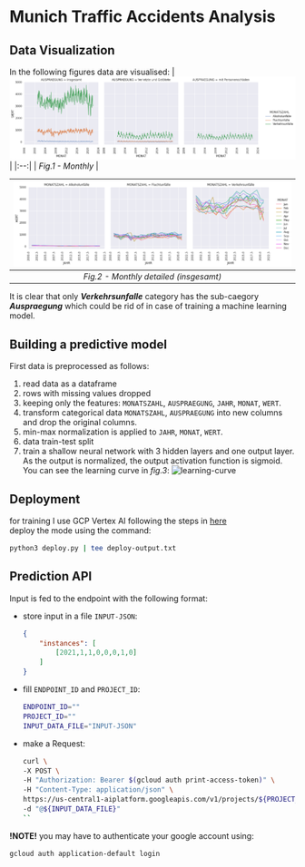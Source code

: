 # Munich Traffic Accidents Analysis

## Data Visualization
In the following figures data are visualised:
| ![monthly](imgs/monthly.png) |
|:--:|
| *Fig.1 - Monthly* |

|![monthly-insgesamt](imgs/monthly-insgesamt.png)|
|:--:|
| *Fig.2 - Monthly detailed (insgesamt)* |

It is clear that only  ***Verkehrsunfalle*** category has the sub-caegory ***Auspraegung*** which could be rid of in case of training a machine learning model.

## Building a predictive model
First data is preprocessed as follows:
1. read data as a dataframe
2. rows with missing values dropped
3. keeping only the features: `MONATSZAHL`, `AUSPRAEGUNG`, `JAHR`, `MONAT`, `WERT`.
4. transform categorical data `MONATSZAHL`, `AUSPRAEGUNG` into new columns and drop the original columns.
5. min-max normalization is applied to `JAHR`, `MONAT`, `WERT`.
6. data train-test split
7. train a shallow neural network with 3 hidden layers and one output layer. As the output is normalized, the output activation function is sigmoid. You can see the learning curve in *fig.3*:
![learning-curve](https://storage.googleapis.com/dps-opendataportal-354609-bucket/train.png)
## Deployment
for training I use GCP Vertex AI following the steps in [here](https://github.com/SohilZidan/dps-vertex-ai)\
deploy the mode using the command:
```bash
python3 deploy.py | tee deploy-output.txt
```

## Prediction API
<!-- the current version requires input features normalization and output prediction denormalization (read [predict.py](predict.py)) -->
Input is fed to the endpoint with the following format:

* store input in a file `INPUT-JSON`:
    ```json
    {
        "instances": [
            [2021,1,1,0,0,0,1,0]
        ]
    }
    ```
* fill `ENDPOINT_ID` and `PROJECT_ID`:
    ```bash
    ENDPOINT_ID=""
    PROJECT_ID=""
    INPUT_DATA_FILE="INPUT-JSON"
    ```
* make a Request:
    ```bash
    curl \
    -X POST \
    -H "Authorization: Bearer $(gcloud auth print-access-token)" \
    -H "Content-Type: application/json" \
    https://us-central1-aiplatform.googleapis.com/v1/projects/${PROJECT_ID}/locations/us-central1/endpoints/${ENDPOINT_ID}:predict \
    -d "@${INPUT_DATA_FILE}"
    ``
**!NOTE!** you may have to authenticate your google account using:
```
gcloud auth application-default login
```
